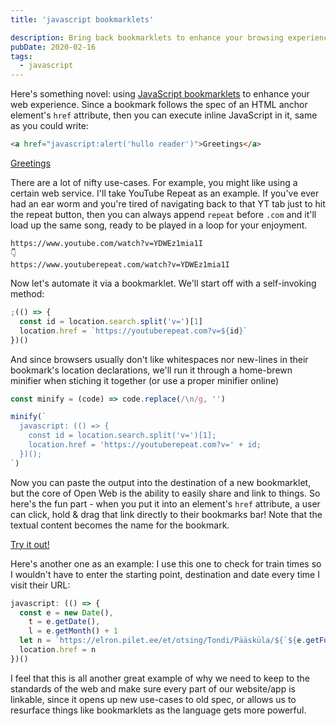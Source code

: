 ```yaml
---
title: 'javascript bookmarklets'

description: Bring back bookmarklets to enhance your browsing experience
pubDate: 2020-02-16
tags:
  - javascript
---
```


Here's something novel: using [JavaScript bookmarklets](https://en.m.wikipedia.org/wiki/Bookmarklet) to enhance your web experience.
Since a bookmark follows the spec of an HTML anchor element's `href` attribute, then you can execute
inline JavaScript in it, same as you could write:

```html
<a href="javascript:alert('hullo reader')">Greetings</a>
```

<a href="javascript:alert('hullo reader')">Greetings</a>

There are a lot of nifty use-cases. For example, you might like using a certain web service. I'll take
YouTube Repeat as an example. If you've ever had an ear worm and you're tired of navigating back to that
YT tab just to hit the repeat button, then you can always append `repeat` before `.com` and it'll load
up the same song, ready to be played in a loop for your enjoyment.

```
https://www.youtube.com/watch?v=YDWEz1mia1I
👇
https://www.youtuberepeat.com/watch?v=YDWEz1mia1I
```

Now let's automate it via a bookmarklet. We'll start off with a self-invoking method:

```js
;(() => {
  const id = location.search.split('v=')[1]
  location.href = `https://youtuberepeat.com?v=${id}`
})()
```

And since browsers usually don't like whitespaces nor new-lines in their bookmark's location declarations,
we'll run it through a home-brewn minifier when stiching it together (or use a proper minifier online)

```js
const minify = (code) => code.replace(/\n/g, '')

minify(`
  javascript: (() => {
    const id = location.search.split('v=')[1];
    location.href = 'https://youtuberepeat.com?v=' + id;
  })();
`)
```

Now you can paste the output into the destination of a new bookmarklet, but the core of Open Web is
the ability to easily share and link to things. So here's the fun part - when you put it into an element's
`href` attribute, a user can click, hold & drag that link directly to their bookmarks bar! Note that
the textual content becomes the name for the bookmark.

<a href="javascript:(()=>{constid=location.search.split('v=')[1];location.href='https://youtuberepeat.com?v='+id;})();">Try it out!</a>

Here's another one as an example: I use this one to check for train times so I wouldn't have to enter
the starting point, destination and date every time I visit their URL:

```js
javascript: (() => {
  const e = new Date(),
    t = e.getDate(),
    l = e.getMonth() + 1
  let n = `https://elron.pilet.ee/et/otsing/Tondi/Pääsküla/${`${e.getFullYear()}-${l}-${t}`}`
  location.href = n
})()
```

I feel that this is all another great example of why we need to keep to the standards of the web and
make sure every part of our website/app is linkable, since it opens up new use-cases to old spec,
or allows us to resurface things like bookmarklets as the language gets more powerful.
